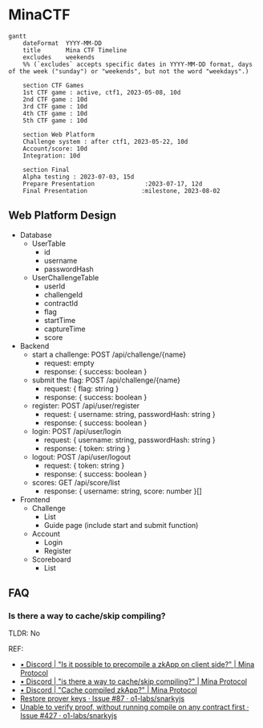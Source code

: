 # MinaCTF

```mermaid
gantt
    dateFormat  YYYY-MM-DD
    title       Mina CTF Timeline
    excludes    weekends
    %% (`excludes` accepts specific dates in YYYY-MM-DD format, days of the week ("sunday") or "weekends", but not the word "weekdays".)

    section CTF Games
    1st CTF game : active, ctf1, 2023-05-08, 10d
    2nd CTF game : 10d
    3rd CTF game : 10d
    4th CTF game : 10d
    5th CTF game : 10d

    section Web Platform
    Challenge system : after ctf1, 2023-05-22, 10d
    Account/score: 10d
    Integration: 10d

    section Final
    Alpha testing : 2023-07-03, 15d
    Prepare Presentation              :2023-07-17, 12d
    Final Presentation               :milestone, 2023-08-02
```


## Web Platform Design

- Database
    - UserTable
        - id
        - username
        - passwordHash
    - UserChallengeTable
        - userId
        - challengeId
        - contractId
        - flag
        - startTime
        - captureTime
        - score
- Backend
    - start a challenge: POST /api/challenge/{name}
        - request: empty
        - response: { success: boolean }
    - submit the flag: POST /api/challenge/{name} 
        - request: { flag: string }
        - response: { success: boolean }
    - register: POST /api/user/register
        - request: { username: string, passwordHash: string }
        - response: { success: boolean }
    - login: POST /api/user/login
        - request: { username: string, passwordHash: string }
        - response: { token: string }
    - logout: POST /api/user/logout
        - request: { token: string }
        - response: { success: boolean }
    - scores: GET /api/score/list
        - response: { username: string, score: number }[]
- Frontend
    - Challenge
        - List
        - Guide page (include start and submit function)
    - Account
        - Login
        - Register
    - Scoreboard
        - List


## FAQ

### Is there a way to cache/skip compiling?

TLDR: No

REF:
- [• Discord | "Is it possible to precompile a zkApp on client side?" | Mina Protocol](https://discord.com/channels/484437221055922177/1070570936799084554)
- [• Discord | "is there a way to cache/skip compiling?" | Mina Protocol](https://discord.com/channels/484437221055922177/1105190653173960894/1105190653173960894)
- [• Discord | "Cache compiled zkApp?" | Mina Protocol](https://discord.com/channels/484437221055922177/1047570237366751345/1047570237366751345)
- [Restore prover keys · Issue #87 · o1-labs/snarkyjs](https://github.com/o1-labs/snarkyjs/issues/87)
- [Unable to verify proof, without running compile on any contract first · Issue #427 · o1-labs/snarkyjs](https://github.com/o1-labs/snarkyjs/issues/427)